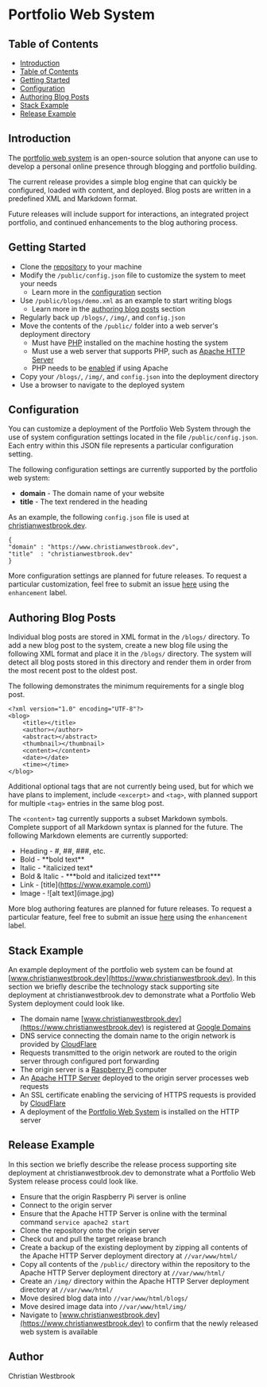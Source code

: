 # Portfolio Web System

## Table of Contents
- [Introduction](#introduction)
- [Table of Contents](#table-of-contents)
- [Getting Started](#getting-started)
- [Configuration](#configuration)
- [Authoring Blog Posts](#authoring-blog-posts)
- [Stack Example](#stack-example)
- [Release Example](#release-example)

## Introduction

The [portfolio web system](https://www.github.com/christian-westbrook/portfolio-web-system/) is an open-source solution that anyone can use to develop a personal online presence through blogging and portfolio building.  

The current release provides a simple blog engine that can quickly be configured, loaded with content, and deployed. Blog posts are written in a predefined XML and Markdown format.  

Future releases will include support for interactions, an integrated project portfolio, and continued enhancements to the blog authoring process.  

## Getting Started

- Clone the [repository](https://github.com/christian-westbrook/portfolio-web-system.git) to your machine
- Modify the `/public/config.json` file to customize the system to meet your needs
	- Learn more in the [configuration](#configuration) section
- Use `/public/blogs/demo.xml` as an example to start writing blogs
	- Learn more in the [authoring blog posts](#authoring-blog-posts) section
- Regularly back up `/blogs/`, `/img/`, and `config.json`
- Move the contents of the `/public/` folder into a web server's deployment directory
	- Must have [PHP](https://www.php.net/) installed on the machine hosting the system
	- Must use a web server that supports PHP, such as [Apache HTTP Server](https://httpd.apache.org/)
	- PHP needs to be [enabled](https://stackoverflow.com/questions/42654694/enable-php-apache2) if using Apache
- Copy your `/blogs/`, `/img/`, and `config.json` into the deployment directory
- Use a browser to navigate to the deployed system

## Configuration

You can customize a deployment of the Portfolio Web System through the use of system configuration settings located in the file `/public/config.json`. Each entry within this JSON file represents a particular configuration setting.

The following configuration settings are currently supported by the portfolio web system:  
- **domain** - The domain name of your website  
- **title** - The text rendered in the heading  

As an example, the following `config.json` file is used at [christianwestbrook.dev](https://www.christianwestbrook.dev/).  

`{`  
`"domain" : "https://www.christianwestbrook.dev",`  
`"title"  : "christianwestbrook.dev"`  
`}`  

More configuration settings are planned for future releases. To request a particular customization, feel free to submit an issue [here](https://github.com/christian-westbrook/portfolio-web-system/issues) using the `enhancement` label.

## Authoring Blog Posts

Individual blog posts are stored in XML format in the `/blogs/` directory. To add a new blog post to the system, create a new blog file using the following XML format and place it in the `/blogs/` directory. The system will detect all blog posts stored in this directory and render them in order from the most recent post to the oldest post.

The following demonstrates the minimum requirements for a single blog post.

```
<?xml version="1.0" encoding="UTF-8"?>
<blog>
	<title></title>
	<author></author>
	<abstract></abstract>
	<thumbnail></thumbnail>
	<content></content>
	<date></date>
	<time></time>
</blog>
```

Additional optional tags that are not currently being used, but for which we have plans to implement, include `<excerpt>` and `<tag>`, with planned support for multiple `<tag>` entries in the same blog post.  

The `<content>` tag currently supports a subset Markdown symbols. Complete support of all Markdown syntax is planned for the future. The following Markdown elements are currently supported:

- Heading - #, ##, ###, etc.
- Bold - \*\*bold text\*\*
- Italic - \*italicized text\*
- Bold & Italic - \*\*\*bold and italicized text\*\*\*
- Link - \[title\]\(https://www.example.com\)
- Image - !\[alt text\]\(image.jpg\)

More blog authoring features are planned for future releases. To request a particular feature, feel free to submit an issue [here](https://github.com/christian-westbrook/portfolio-web-system/issues) using the `enhancement` label.

## Stack Example

An example deployment of the portfolio web system can be found at [www.christianwestbrook.dev](https://www.christianwestbrook.dev). In this section we briefly describe the technology stack supporting site deployment at christianwestbrook.dev to demonstrate what a Portfolio Web System deployment could look like.  

- The domain name [www.christianwestbrook.dev](https://www.christianwestbrook.dev) is registered at [Google Domains](https://domains.google/)
- DNS service connecting the domain name to the origin network is provided by [CloudFlare](https://www.cloudflare.com/)
- Requests transmitted to the origin network are routed to the origin server through configured port forwarding
- The origin server is a [Raspberry Pi](https://www.raspberrypi.com/) computer
- An [Apache HTTP Server](https://httpd.apache.org/) deployed to the origin server processes web requests
- An SSL certificate enabling the servicing of HTTPS requests is provided by [CloudFlare](https://www.cloudflare.com/)
- A deployment of the [Portfolio Web System](https://github.com/christian-westbrook/portfolio-web-system) is installed on the HTTP server

## Release Example

In this section we briefly describe the release process supporting site deployment at christianwestbrook.dev to demonstrate what a Portfolio Web System release process could look like.

- Ensure that the origin Raspberry Pi server is online
- Connect to the origin server
- Ensure that the Apache HTTP Server is online with the terminal command `service apache2 start`
- Clone the repository onto the origin server
- Check out and pull the target release branch
- Create a backup of the existing deployment by zipping all contents of the Apache HTTP Server deployment directory at `//var/www/html/`
- Copy all contents of the `/public/` directory within the repository to the Apache HTTP Server deployment directory at `//var/www/html/`
- Create an `/img/` directory within the Apache HTTP Server deployment directory at `//var/www/html/`
- Move desired blog data into `//var/www/html/blogs/`
- Move desired image data into `//var/www/html/img/`
- Navigate to [www.christianwestbrook.dev](https://www.christianwestbrook.dev) to confirm that the newly released web system is available

## Author

Christian Westbrook